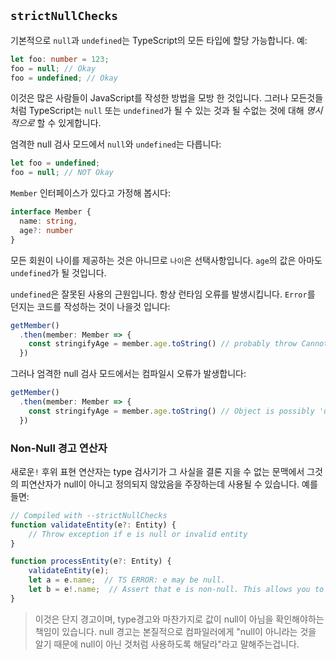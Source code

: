 ## `strictNullChecks`
기본적으로 `null`과 `undefined`는 TypeScript의 모든 타입에 할당 가능합니다. 예:

```ts
let foo: number = 123;
foo = null; // Okay
foo = undefined; // Okay
```

이것은 많은 사람들이 JavaScript를 작성한 방법을 모방 한 것입니다. 그러나 모든것들처럼 TypeScript는 `null` 또는 `undefined`가 될 수 있는 것과 될 수없는 것에 대해 *명시적으로* 할 수 있게합니다.

엄격한 null 검사 모드에서 `null`와 `undefined`는 다릅니다:

```ts
let foo = undefined;
foo = null; // NOT Okay
``` 

`Member` 인터페이스가 있다고 가정해 봅시다:

```ts
interface Member {
  name: string,
  age?: number
}
```

모든 회원이 나이를 제공하는 것은 아니므로 `나이`은 선택사항입니다. `age`의 값은 아마도`undefined`가 될 것입니다.

`undefined`은 잘못된 사용의 근원입니다. 항상 런타임 오류를 발생시킵니다. `Error`를 던지는 코드를 작성하는 것이 나을것 입니다:

```ts
getMember()
  .then(member: Member => {
    const stringifyAge = member.age.toString() // probably throw Cannot read property 'toString' of undefined
  })
```

그러나 엄격한 null 검사 모드에서는 컴파일시 오류가 발생합니다:

```ts
getMember()
  .then(member: Member => {
    const stringifyAge = member.age.toString() // Object is possibly 'undefined'
  })
```

### Non-Null 경고 연산자

새로운`!` 후위 표현 연산자는 type 검사기가 그 사실을 결론 지을 수 없는 문맥에서 그것의 피연산자가 null이 아니고 정의되지 않았음을 주장하는데 사용될 수 있습니다. 예를들면:

```ts
// Compiled with --strictNullChecks
function validateEntity(e?: Entity) {
    // Throw exception if e is null or invalid entity
}

function processEntity(e?: Entity) {
    validateEntity(e);
    let a = e.name;  // TS ERROR: e may be null.
    let b = e!.name;  // Assert that e is non-null. This allows you to access name
}
```
> 이것은 단지 경고이며, type경고와 마찬가지로 값이 null이 아님을 확인해야하는 책임이 있습니다. null 경고는 본질적으로 컴파일러에게 "null이 아니라는 것을 알기 때문에 null이 아닌 것처럼 사용하도록 해달라"라고 말해주는겁니다.
